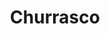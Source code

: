 ---
layout: tag-list
type: tag
title: Churrasco
slug: Churrasco
category: Tag
sidebar: false
description: >
    
---